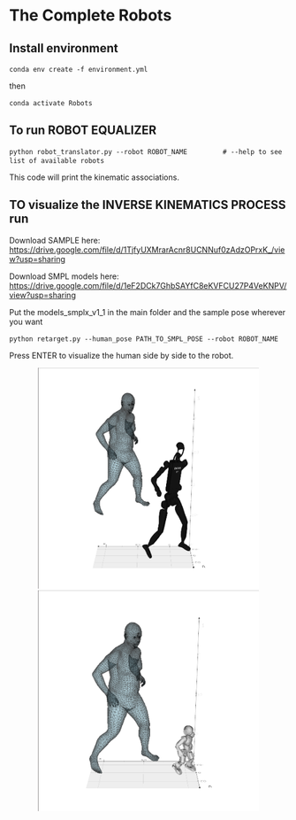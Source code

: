 # The Complete Robots

## Install environment


```
conda env create -f environment.yml
```
then 

```
conda activate Robots
```


## To run ROBOT EQUALIZER

```
python robot_translator.py --robot ROBOT_NAME         # --help to see list of available robots
```

This code will print the kinematic associations.

## TO visualize the INVERSE KINEMATICS PROCESS run

Download SAMPLE here: https://drive.google.com/file/d/1TjfyUXMrarAcnr8UCNNuf0zAdzOPrxK_/view?usp=sharing

Download SMPL models here: https://drive.google.com/file/d/1eF2DCk7GhbSAYfC8eKVFCU27P4VeKNPV/view?usp=sharing

Put the models_smplx_v1_1 in the main folder and the sample pose wherever you want

```
python retarget.py --human_pose PATH_TO_SMPL_POSE --robot ROBOT_NAME
```

Press ENTER to visualize the human side by side to the robot.

<p align="center">
  <img src="images/image1.png" width="400"/>
  <img src="images/image2.png" width="400"/>
</p>